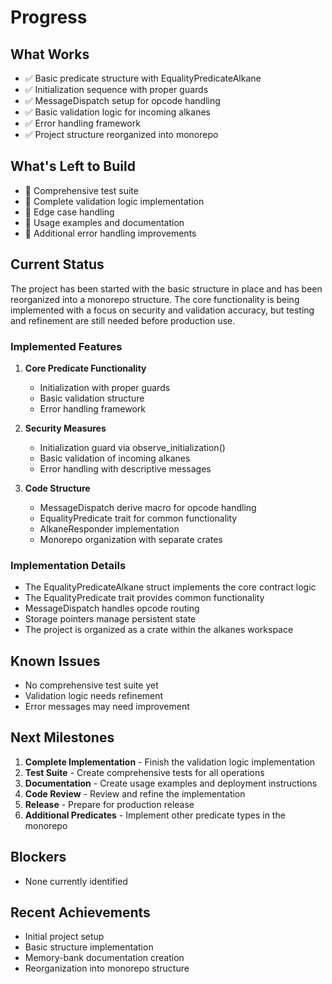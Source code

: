 # Progress

## What Works
- ✅ Basic predicate structure with EqualityPredicateAlkane
- ✅ Initialization sequence with proper guards
- ✅ MessageDispatch setup for opcode handling
- ✅ Basic validation logic for incoming alkanes
- ✅ Error handling framework
- ✅ Project structure reorganized into monorepo

## What's Left to Build
- 🔄 Comprehensive test suite
- 🔄 Complete validation logic implementation
- 🔄 Edge case handling
- 🔄 Usage examples and documentation
- 🔄 Additional error handling improvements

## Current Status
The project has been started with the basic structure in place and has been reorganized into a monorepo structure. The core functionality is being implemented with a focus on security and validation accuracy, but testing and refinement are still needed before production use.

### Implemented Features
1. **Core Predicate Functionality**
   - Initialization with proper guards
   - Basic validation structure
   - Error handling framework

2. **Security Measures**
   - Initialization guard via observe_initialization()
   - Basic validation of incoming alkanes
   - Error handling with descriptive messages

3. **Code Structure**
   - MessageDispatch derive macro for opcode handling
   - EqualityPredicate trait for common functionality
   - AlkaneResponder implementation
   - Monorepo organization with separate crates

### Implementation Details
- The EqualityPredicateAlkane struct implements the core contract logic
- The EqualityPredicate trait provides common functionality
- MessageDispatch handles opcode routing
- Storage pointers manage persistent state
- The project is organized as a crate within the alkanes workspace

## Known Issues
- No comprehensive test suite yet
- Validation logic needs refinement
- Error messages may need improvement

## Next Milestones
1. **Complete Implementation** - Finish the validation logic implementation
2. **Test Suite** - Create comprehensive tests for all operations
3. **Documentation** - Create usage examples and deployment instructions
4. **Code Review** - Review and refine the implementation
5. **Release** - Prepare for production release
6. **Additional Predicates** - Implement other predicate types in the monorepo

## Blockers
- None currently identified

## Recent Achievements
- Initial project setup
- Basic structure implementation
- Memory-bank documentation creation
- Reorganization into monorepo structure